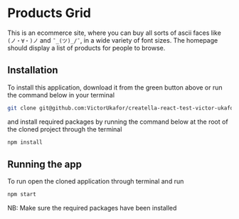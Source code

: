 # Products Grid

This is an ecommerce site, where you can buy all sorts of ascii faces like `(ノ・∀・)ノ` and `¯_(ツ)_/¯`, in a wide variety of font sizes. The homepage should display a list of products for people to browse.


## Installation

To install this application, download it from the green button above or run the command below in your terminal

```bash
git clone git@github.com:VictorUkafor/creatella-react-test-victor-ukafor.git
```

and install required packages by running the command below at the root of the cloned project through the terminal

```bash
npm install
```


## Running the app

To run open the cloned application through terminal and run

```bash
npm start
```

NB: Make sure the required packages have been installed